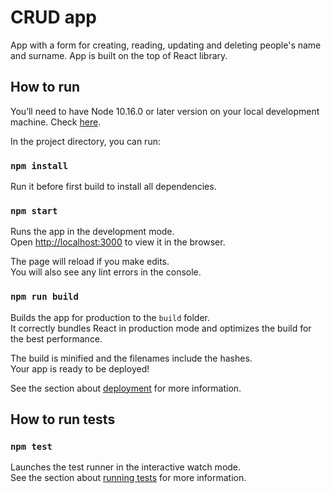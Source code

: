 # CRUD app 

App with a form for creating, reading, updating and deleting people's name and surname.
App is built on the top of React library.

## How to run

You’ll need to have Node 10.16.0 or later version on your local development machine. Check [here](https://nodejs.org/en/).

In the project directory, you can run:

### `npm install`

Run it before first build to install all dependencies. 

### `npm start`

Runs the app in the development mode.\
Open [http://localhost:3000](http://localhost:3000) to view it in the browser.

The page will reload if you make edits.\
You will also see any lint errors in the console.

### `npm run build`

Builds the app for production to the `build` folder.\
It correctly bundles React in production mode and optimizes the build for the best performance.

The build is minified and the filenames include the hashes.\
Your app is ready to be deployed!

See the section about [deployment](https://facebook.github.io/create-react-app/docs/deployment) for more information.

## How to run tests

### `npm test`

Launches the test runner in the interactive watch mode.\
See the section about [running tests](https://facebook.github.io/create-react-app/docs/running-tests) for more information.
